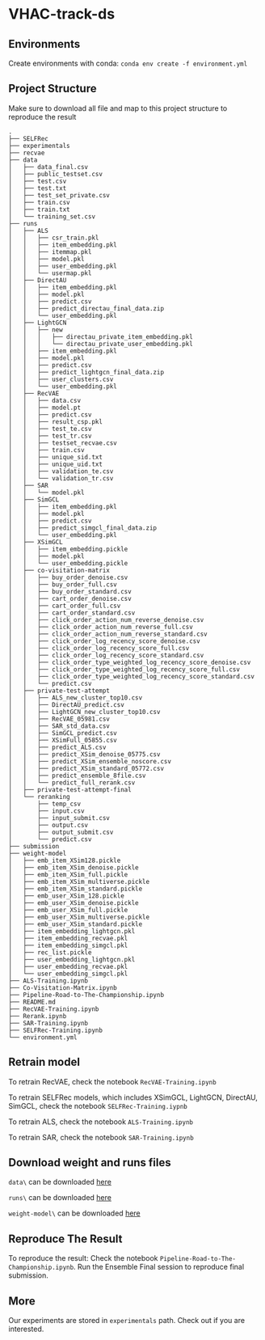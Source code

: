 # VHAC-track-ds

## Environments
Create environments with conda: `conda env create -f environment.yml`


## Project Structure

Make sure to download all file and map to this project structure to reproduce the result

```shell
.
├── SELFRec
├── experimentals
├── recvae
├── data
│   ├── data_final.csv
│   ├── public_testset.csv
│   ├── test.csv
│   ├── test.txt
│   ├── test_set_private.csv
│   ├── train.csv
│   ├── train.txt
│   └── training_set.csv
├── runs
│   ├── ALS
│   │   ├── csr_train.pkl
│   │   ├── item_embedding.pkl
│   │   ├── itemmap.pkl
│   │   ├── model.pkl
│   │   ├── user_embedding.pkl
│   │   └── usermap.pkl
│   ├── DirectAU
│   │   ├── item_embedding.pkl
│   │   ├── model.pkl
│   │   ├── predict.csv
│   │   ├── predict_directau_final_data.zip
│   │   └── user_embedding.pkl
│   ├── LightGCN
│   │   ├── new
│   │   │   ├── directau_private_item_embedding.pkl
│   │   │   └── directau_private_user_embedding.pkl
│   │   ├── item_embedding.pkl
│   │   ├── model.pkl
│   │   ├── predict.csv
│   │   ├── predict_lightgcn_final_data.zip
│   │   ├── user_clusters.csv
│   │   └── user_embedding.pkl
│   ├── RecVAE
│   │   ├── data.csv
│   │   ├── model.pt
│   │   ├── predict.csv
│   │   ├── result_csp.pkl
│   │   ├── test_te.csv
│   │   ├── test_tr.csv
│   │   ├── testset_recvae.csv
│   │   ├── train.csv
│   │   ├── unique_sid.txt
│   │   ├── unique_uid.txt
│   │   ├── validation_te.csv
│   │   └── validation_tr.csv
│   ├── SAR
│   │   └── model.pkl
│   ├── SimGCL
│   │   ├── item_embedding.pkl
│   │   ├── model.pkl
│   │   ├── predict.csv
│   │   ├── predict_simgcl_final_data.zip
│   │   └── user_embedding.pkl
│   ├── XSimGCL
│   │   ├── item_embedding.pickle
│   │   ├── model.pkl
│   │   └── user_embedding.pickle
│   ├── co-visitation-matrix
│   │   ├── buy_order_denoise.csv
│   │   ├── buy_order_full.csv
│   │   ├── buy_order_standard.csv
│   │   ├── cart_order_denoise.csv
│   │   ├── cart_order_full.csv
│   │   ├── cart_order_standard.csv
│   │   ├── click_order_action_num_reverse_denoise.csv
│   │   ├── click_order_action_num_reverse_full.csv
│   │   ├── click_order_action_num_reverse_standard.csv
│   │   ├── click_order_log_recency_score_denoise.csv
│   │   ├── click_order_log_recency_score_full.csv
│   │   ├── click_order_log_recency_score_standard.csv
│   │   ├── click_order_type_weighted_log_recency_score_denoise.csv
│   │   ├── click_order_type_weighted_log_recency_score_full.csv
│   │   ├── click_order_type_weighted_log_recency_score_standard.csv
│   │   └── predict.csv
│   ├── private-test-attempt
│   │   ├── ALS_new_cluster_top10.csv
│   │   ├── DirectAU_predict.csv
│   │   ├── LightGCN_new_cluster_top10.csv
│   │   ├── RecVAE_05981.csv
│   │   ├── SAR_std_data.csv
│   │   ├── SimGCL_predict.csv
│   │   ├── XSimFull_05855.csv
│   │   ├── predict_ALS.csv
│   │   ├── predict_XSim_denoise_05775.csv
│   │   ├── predict_XSim_ensemble_noscore.csv
│   │   ├── predict_XSim_standard_05772.csv
│   │   ├── predict_ensemble_8file.csv
│   │   └── predict_full_rerank.csv
│   ├── private-test-attempt-final
│   └── reranking
│       ├── temp_csv
│       ├── input.csv
│       ├── input_submit.csv
│       ├── output.csv
│       ├── output_submit.csv
│       └── predict.csv
├── submission
├── weight-model
│   ├── emb_item_XSim128.pickle
│   ├── emb_item_XSim_denoise.pickle
│   ├── emb_item_XSim_full.pickle
│   ├── emb_item_XSim_multiverse.pickle
│   ├── emb_item_XSim_standard.pickle
│   ├── emb_user_XSim_128.pickle
│   ├── emb_user_XSim_denoise.pickle
│   ├── emb_user_XSim_full.pickle
│   ├── emb_user_XSim_multiverse.pickle
│   ├── emb_user_XSim_standard.pickle
│   ├── item_embedding_lightgcn.pkl
│   ├── item_embedding_recvae.pkl
│   ├── item_embedding_simgcl.pkl
│   ├── rec_list.pickle
│   ├── user_embedding_lightgcn.pkl
│   ├── user_embedding_recvae.pkl
│   └── user_embedding_simgcl.pkl
├── ALS-Training.ipynb
├── Co-Visitation-Matrix.ipynb
├── Pipeline-Road-to-The-Championship.ipynb
├── README.md
├── RecVAE-Training.ipynb
├── Rerank.ipynb
├── SAR-Training.ipynb
├── SELFRec-Training.ipynb
└── environment.yml
```

## Retrain model
To retrain RecVAE, check the notebook `RecVAE-Training.ipynb`

To retrain SELFRec models, which includes XSimGCL, LightGCN, DirectAU, SimGCL, check the notebook `SELFRec-Training.iypnb`

To retrain ALS, check the notebook `ALS-Training.ipynb`

To retrain SAR, check the notebook `SAR-Training.ipynb`

## Download weight and runs files
`data\` can be downloaded [here](https://huggingface.co/datasets/Rhev124/VHAC-track-ds)

`runs\` can be downloaded [here](https://huggingface.co/datasets/Rhev124/VHAC-track-ds-runs)

`weight-model\` can be downloaded [here](https://huggingface.co/datasets/Rhev124/VHAC-track-ds-weight-model)

## Reproduce The Result
To reproduce the result: Check the notebook `Pipeline-Road-to-The-Championship.ipynb`. Run the Ensemble Final session to reproduce final submission.

## More
Our experiments are stored in `experimentals` path. Check out if you are interested.
